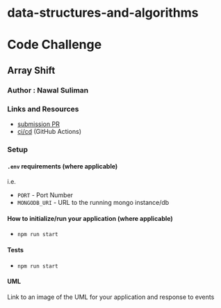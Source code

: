 # data-structures-and-algorithms

# Code Challenge 

## Array Shift 

### Author : Nawal Suliman

### Links and Resources
- [submission PR](http://xyz.com)
- [ci/cd](http://xyz.com) (GitHub Actions)

### Setup
#### `.env` requirements (where applicable)
i.e.
- `PORT` - Port Number
- `MONGODB_URI` - URL to the running mongo instance/db

#### How to initialize/run your application (where applicable)
- `npm run start`

#### Tests
- `npm run start`

#### UML
Link to an image of the UML for your application and response to events